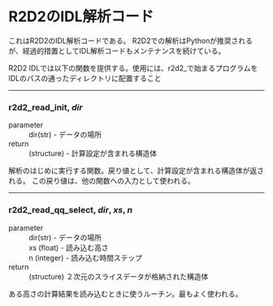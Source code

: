 # R2D2のIDL解析コード

これはR2D2のIDL解析コードである。
R2D2での解析はPythonが推奨されるが、経過的措置としてIDL解析コードもメンテナンスを続けている。

R2D2 IDLでは以下の関数を提供する。使用には、r2d2_で始まるプログラムをIDLのパスの通ったディレクトリに配置すること

***
### r2d2_read_init, *dir*

<dl>
<dt>parameter</dt>
 <dd>dir(str) - データの場所</dd>
<dt>return</dt>
<dd>(structure) - 計算設定が含まれる構造体</dd>
</dl>

解析のはじめに実行する関数。戻り値として、計算設定が含まれる構造体が返される。
この戻り値は、他の関数への入力として使われる。

***
### r2d2_read_qq_select, *dir*, *xs*, *n*

<dl>
<dt>parameter</dt> 
<dd>dir(str) - データの場所</dd>
<dd>xs (float) - 読み込む高さ</dd>
<dd>n (integer) - 読み込む時間ステップ</dd>
<dt>return</dt>
<dd>(structure) ２次元のスライスデータが格納された構造体</dd>
</dl>


ある高さの計算結果を読み込むときに使うルーチン。最もよく使われる。